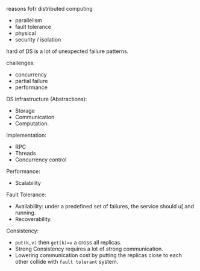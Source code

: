 reasons fofr distributed computing

- parallelism
- fault tolerance
- physical
- security / isolation

hard of DS is a lot of unexpected failure patterns.

challenges:
- concurrency
- partial failure
- performance 

DS infrastructure (Abstractions):
- Storage
- Communication
- Computation.

Implementation:
- RPC
- Threads
- Concurrency control

Performance:
- Scalability  

Fault Tolerance: 
- Availability: under a predefined set of failures, the service should u[ and running.
- Recoverability.


Consistency:
- `put(k,v)` then `get(k)=v` a cross all replicas.
- Strong Consistency requires a lot of strong communication.
- Lowering communication cost by putting the replicas close to each other collide with `fault tolerant` system.



<!--stackedit_data:
eyJoaXN0b3J5IjpbLTIzNzIzMjgwNSwxMDk3OTczNTkxLC0xNj
Q1NzkzMjAxLC0xOTA3Njc1NDMwLC0xODQxNzQzMzMxXX0=
-->